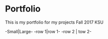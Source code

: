 # Portfolio
This is my portfolio for my projects Fall 2017 KSU

-Small|Large-
-row 1|row 1- 
-row 2 | tow 2-

